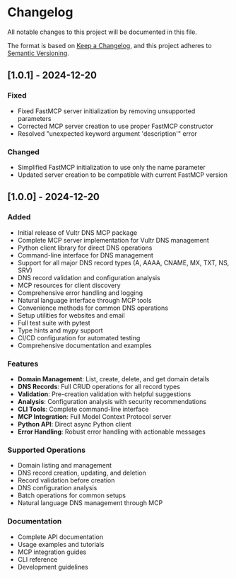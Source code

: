 # Changelog

All notable changes to this project will be documented in this file.

The format is based on [Keep a Changelog](https://keepachangelog.com/en/1.0.0/),
and this project adheres to [Semantic Versioning](https://semver.org/spec/v2.0.0.html).

## [1.0.1] - 2024-12-20

### Fixed
- Fixed FastMCP server initialization by removing unsupported parameters
- Corrected MCP server creation to use proper FastMCP constructor
- Resolved "unexpected keyword argument 'description'" error

### Changed
- Simplified FastMCP initialization to use only the name parameter
- Updated server creation to be compatible with current FastMCP version

## [1.0.0] - 2024-12-20

### Added
- Initial release of Vultr DNS MCP package
- Complete MCP server implementation for Vultr DNS management
- Python client library for direct DNS operations
- Command-line interface for DNS management
- Support for all major DNS record types (A, AAAA, CNAME, MX, TXT, NS, SRV)
- DNS record validation and configuration analysis
- MCP resources for client discovery
- Comprehensive error handling and logging
- Natural language interface through MCP tools
- Convenience methods for common DNS operations
- Setup utilities for websites and email
- Full test suite with pytest
- Type hints and mypy support
- CI/CD configuration for automated testing
- Comprehensive documentation and examples

### Features
- **Domain Management**: List, create, delete, and get domain details
- **DNS Records**: Full CRUD operations for all record types
- **Validation**: Pre-creation validation with helpful suggestions
- **Analysis**: Configuration analysis with security recommendations
- **CLI Tools**: Complete command-line interface
- **MCP Integration**: Full Model Context Protocol server
- **Python API**: Direct async Python client
- **Error Handling**: Robust error handling with actionable messages

### Supported Operations
- Domain listing and management
- DNS record creation, updating, and deletion
- Record validation before creation
- DNS configuration analysis
- Batch operations for common setups
- Natural language DNS management through MCP

### Documentation
- Complete API documentation
- Usage examples and tutorials
- MCP integration guides
- CLI reference
- Development guidelines
